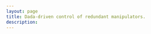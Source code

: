 ```yaml
---
layout: page
title: Dada-driven control of redundant manipulators.
description:
---
```



<!-- <img class="col one pad10" src="/assets/img/projects/tii/tii_laptop.png"/> -->
